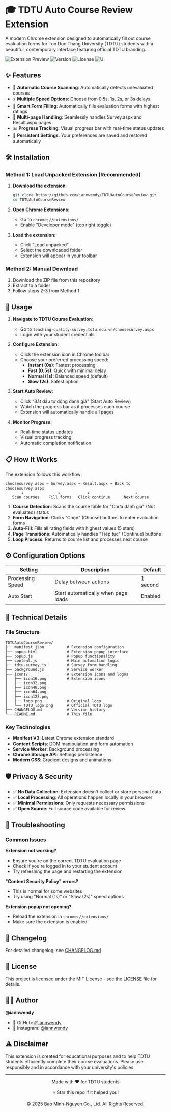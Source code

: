 # 🎓 TDTU Auto Course Review Extension

A modern Chrome extension designed to automatically fill out course evaluation forms for Ton Duc Thang University (TDTU) students with a beautiful, contemporary interface featuring official TDTU branding.

![Extension Preview](https://img.shields.io/badge/Chrome-Extension-green?style=for-the-badge&logo=googlechrome)
![Version](https://img.shields.io/badge/Version-2.1.0-blue?style=for-the-badge)
![License](https://img.shields.io/badge/License-MIT-yellow?style=for-the-badge)
![UI](https://img.shields.io/badge/UI-Modern%20Glass%20Morphism-purple?style=for-the-badge)

## ✨ Features

- 🚀 **Automatic Course Scanning**: Automatically detects unevaluated courses
- ⚡ **Multiple Speed Options**: Choose from 0.5s, 1s, 2s, or 3s delays
- 🎯 **Smart Form Filling**: Automatically fills evaluation forms with highest ratings
- 🔄 **Multi-page Handling**: Seamlessly handles Survey.aspx and Result.aspx pages
- 📊 **Progress Tracking**: Visual progress bar with real-time status updates
- 💾 **Persistent Settings**: Your preferences are saved and restored automatically


## 🛠️ Installation

### Method 1: Load Unpacked Extension (Recommended)

1. **Download the extension**:
   ```bash
   git clone https://github.com/iannwendy/TDTUAutoCourseReview.git
   cd TDTUAutoCourseReview
   ```

2. **Open Chrome Extensions**:
   - Go to `chrome://extensions/`
   - Enable "Developer mode" (top right toggle)

3. **Load the extension**:
   - Click "Load unpacked"
   - Select the downloaded folder
   - Extension will appear in your toolbar

### Method 2: Manual Download

1. Download the ZIP file from this repository
2. Extract to a folder
3. Follow steps 2-3 from Method 1

## 🚀 Usage

1. **Navigate to TDTU Course Evaluation**:
   - Go to `teaching-quality-survey.tdtu.edu.vn/choosesurvey.aspx`
   - Login with your student credentials

2. **Configure Extension**:
   - Click the extension icon in Chrome toolbar
   - Choose your preferred processing speed:
     - **Instant (0s)**: Fastest processing
     - **Fast (0.5s)**: Quick with minimal delay
     - **Normal (1s)**: Balanced speed (default)
     - **Slow (2s)**: Safest option

3. **Start Auto Review**:
   - Click "Bắt đầu tự động đánh giá" (Start Auto Review)
   - Watch the progress bar as it processes each course
   - Extension will automatically handle all pages

4. **Monitor Progress**:
   - Real-time status updates
   - Visual progress tracking
   - Automatic completion notification

## 📋 How It Works

The extension follows this workflow:

```
choosesurvey.aspx → Survey.aspx → Result.aspx → Back to choosesurvey.aspx
       ↓               ↓            ↓                    ↓
   Scan courses    Fill forms   Click continue      Next course
```

1. **Course Detection**: Scans the course table for "Chưa đánh giá" (Not evaluated) status
2. **Form Navigation**: Clicks "Chọn" (Choose) buttons to enter evaluation forms
3. **Auto-Fill**: Fills all rating fields with highest values (5 stars)
4. **Page Transitions**: Automatically handles "Tiếp tục" (Continue) buttons
5. **Loop Process**: Returns to course list and processes next course

## ⚙️ Configuration Options

| Setting | Description | Default |
|---------|-------------|---------|
| Processing Speed | Delay between actions | 1 second |
| Auto Start | Start automatically when page loads | Enabled |

## 🔧 Technical Details

### File Structure
```
TDTUAutoCourseReview/
├── manifest.json          # Extension configuration
├── popup.html             # Extension popup interface
├── popup.js               # Popup functionality
├── content.js             # Main automation logic
├── tdtu-survey.js         # Survey form handling
├── background.js          # Service worker
├── icons/                 # Extension icons and logos
│   ├── icon16.png         # Extension icons
│   ├── icon32.png
│   ├── icon48.png
│   ├── icon64.png
│   ├── icon128.png
│   ├── logo.png           # Original logo
│   └── TDTU_logo.png      # Official TDTU logo
├── CHANGELOG.md           # Version history
└── README.md              # This file
```

### Key Technologies
- **Manifest V3**: Latest Chrome extension standard
- **Content Scripts**: DOM manipulation and form automation
- **Service Worker**: Background processing
- **Chrome Storage API**: Settings persistence
- **Modern CSS**: Gradient designs and animations

## 🛡️ Privacy & Security

- ✅ **No Data Collection**: Extension doesn't collect or store personal data
- ✅ **Local Processing**: All operations happen locally in your browser
- ✅ **Minimal Permissions**: Only requests necessary permissions
- ✅ **Open Source**: Full source code available for review

## 🐛 Troubleshooting

### Common Issues

**Extension not working?**
- Ensure you're on the correct TDTU evaluation page
- Check if you're logged in to your student account
- Try refreshing the page and restarting the extension

**"Content Security Policy" errors?**
- This is normal for some websites
- Try using "Normal (1s)" or "Slow (2s)" speed options

**Extension popup not opening?**
- Reload the extension in `chrome://extensions/`
- Make sure the extension is enabled

## 📝 Changelog

For detailed changelog, see [CHANGELOG.md](CHANGELOG.md)

## 📄 License

This project is licensed under the MIT License - see the [LICENSE](LICENSE) file for details.

## 👨‍💻 Author

**@iannwendy**
- 🔗 GitHub: [@iannwendy](https://github.com/iannwendy)
- 📸 Instagram: [@iannwendy](https://instagram.com/iannwendy)

## ⚠️ Disclaimer

This extension is created for educational purposes and to help TDTU students efficiently complete their course evaluations. Please use responsibly and in accordance with your university's policies.

---

<div align="center">
  <p>Made with ❤️ for TDTU students</p>
  <p>⭐ Star this repo if it helped you!</p>
  <p>© 2025 Bao Minh-Nguyen Co., Ltd. All Rights Reserved.</p>
</div> 
